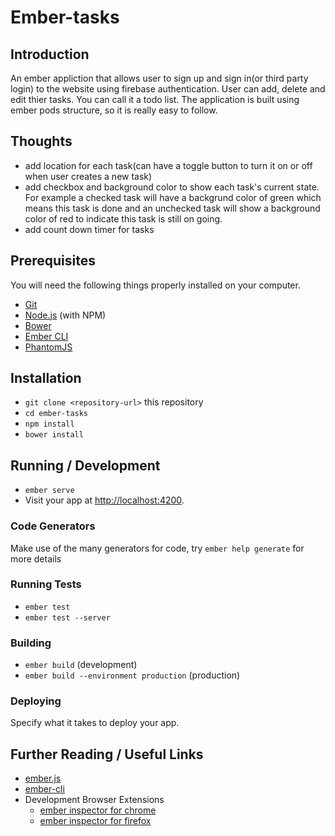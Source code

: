 # Ember-tasks

## Introduction

An ember appliction that allows user to sign up and sign in(or third party login) to the website using firebase authentication. User can add, delete and edit thier tasks. You can call it a todo list. The application is built using ember pods structure, so it is really easy to follow. 

## Thoughts

* add location for each task(can have a toggle button to turn it on or off when user creates a new task)
* add checkbox and background color to show each task's current state. For example a checked task will have a backgrund color of green which means this task is done and an unchecked task will show a background color of red to indicate this task is still on going.
* add count down timer for tasks

## Prerequisites

You will need the following things properly installed on your computer.

* [Git](https://git-scm.com/)
* [Node.js](https://nodejs.org/) (with NPM)
* [Bower](https://bower.io/)
* [Ember CLI](https://ember-cli.com/)
* [PhantomJS](http://phantomjs.org/)

## Installation

* `git clone <repository-url>` this repository
* `cd ember-tasks`
* `npm install`
* `bower install`

## Running / Development

* `ember serve`
* Visit your app at [http://localhost:4200](http://localhost:4200).

### Code Generators

Make use of the many generators for code, try `ember help generate` for more details

### Running Tests

* `ember test`
* `ember test --server`

### Building

* `ember build` (development)
* `ember build --environment production` (production)

### Deploying

Specify what it takes to deploy your app.

## Further Reading / Useful Links

* [ember.js](http://emberjs.com/)
* [ember-cli](https://ember-cli.com/)
* Development Browser Extensions
  * [ember inspector for chrome](https://chrome.google.com/webstore/detail/ember-inspector/bmdblncegkenkacieihfhpjfppoconhi)
  * [ember inspector for firefox](https://addons.mozilla.org/en-US/firefox/addon/ember-inspector/)
